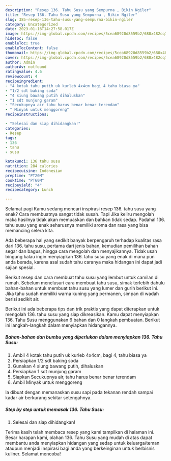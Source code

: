 ```yaml
---
description: "Resep 136. Tahu Susu yang Sempurna , Bikin Ngiler"
title: "Resep 136. Tahu Susu yang Sempurna , Bikin Ngiler"
slug: 385-resep-136-tahu-susu-yang-sempurna-bikin-ngiler
category: Uncategorized
date: 2023-01-16T14:27:58.017Z
image: https://img-global.cpcdn.com/recipes/5cea68920d8559b2/680x482cq70/136-tahu-susu-foto-resep-utama.jpg
hideToc: false
enableToc: true
enableTocContent: false
thumbnail: https://img-global.cpcdn.com/recipes/5cea68920d8559b2/680x482cq70/136-tahu-susu-foto-resep-utama.jpg
cover: https://img-global.cpcdn.com/recipes/5cea68920d8559b2/680x482cq70/136-tahu-susu-foto-resep-utama.jpg
author: Admin
authorAv: notfound
ratingvalue: 4.6
reviewcount: 4
recipeingredient:
- "4 kotak tahu putih uk kurleb 4x4cm bagi 4 tahu biasa ya"
- "1/2 sdt baking soda"
- "4 siung bawang putih dihaluskan"
- "1 sdt munjung garam"
- "Secukupnya air tahu harus benar benar terendam"
- " Minyak untuk menggoreng"
recipeinstructions:

- "Selesai dan siap dihidangkan!"
categories:
- Resep
tags:
- 136
- tahu
- susu

katakunci: 136 tahu susu 
nutrition: 284 calories
recipecuisine: Indonesian
preptime: "PT20M"
cooktime: "PT60M"
recipeyield: "4"
recipecategory: Lunch

---
```



Selamat pagi Kamu sedang mencari inspirasi resep 136. tahu susu yang enak? Cara membuatnya sangat tidak susah. Tapi Jika keliru mengolah maka hasilnya tidak akan memuaskan dan bahkan tidak sedap. Padahal 136. tahu susu yang enak seharusnya memiliki aroma dan rasa yang bisa memancing selera kita.


Ada beberapa hal yang sedikit banyak berpengaruh terhadap kualitas rasa dari 136. tahu susu, pertama dari jenis bahan, kemudian pemilihan bahan segar dan bagus, hingga cara mengolah dan menyajikannya. Tidak usah bingung kalau ingin menyiapkan 136. tahu susu yang enak di mana pun anda berada, karena asal sudah tahu caranya maka hidangan ini dapat jadi sajian spesial.

Berikut resep dan cara membuat tahu susu yang lembut untuk camilan di rumah. Sebelum menelusuri cara membuat tahu susu, simak terlebih dahulu bahan-bahan untuk membuat tahu susu yang lumer dan gurih berikut ini. Jika tahu sudah memiliki warna kuning yang permanen, simpan di wadah berisi sedikit air.


Berikut ini ada beberapa tips dan trik praktis yang dapat diterapkan untuk mengolah 136. tahu susu yang siap dikreasikan. Kamu dapat menyiapkan 136. Tahu Susu menggunakan 6 bahan dan 0 langkah pembuatan. Berikut ini langkah-langkah dalam menyiapkan hidangannya.

<!--inarticleads1-->

##### Bahan-bahan dan bumbu yang diperlukan dalam menyiapkan 136. Tahu Susu:

1. Ambil 4 kotak tahu putih uk kurleb 4x4cm, bagi 4, tahu biasa ya
1. Persiapkan 1/2 sdt baking soda
1. Gunakan 4 siung bawang putih, dihaluskan
1. Persiapkan 1 sdt munjung garam
1. Siapkan Secukupnya air, tahu harus benar benar terendam
1. Ambil  Minyak untuk menggoreng


Ia dibuat dengan memanaskan susu sapi pada tekanan rendah sampai kadar air berkurang sekitar setengahnya. 

<!--inarticleads2-->

##### Step by step untuk memasak 136. Tahu Susu:


1. Selesai dan siap dihidangkan!



Terima kasih telah membaca resep yang kami tampilkan di halaman ini. Besar harapan kami, olahan 136. Tahu Susu yang mudah di atas dapat membantu anda menyiapkan hidangan yang sedap untuk keluarga/teman ataupun menjadi inspirasi bagi anda yang berkeinginan untuk berbisnis kuliner. Selamat mencoba!
